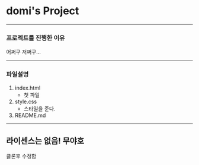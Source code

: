# domi's Project

------------------

### 프로젝트를 진행한 이유
어쩌구 저쩌구...

------------------

### 파일설명
1. index.html
    - 첫 파일
2. style.css
    - 스타일을 준다.
3. README.md
-----------------
라이센스는 없음!
무야호    
-----------------
클론후 수정함